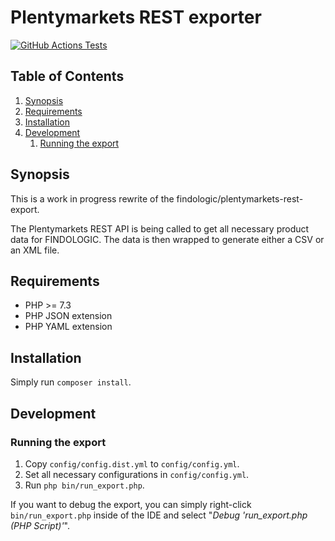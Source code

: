 # Plentymarkets REST exporter

[![GitHub Actions Tests](https://github.com/findologic/plentymarkets-rest-exporter-new/workflows/Tests/badge.svg)](https://github.com/findologic/plentymarkets-rest-exporter-new/actions)

## Table of Contents

1. [Synopsis](#synopsis)
1. [Requirements](#requirements)
1. [Installation](#installation)
1. [Development](#development)
   1. [Running the export](#running-the-export)

## Synopsis

This is a work in progress rewrite of the findologic/plentymarkets-rest-export.

The Plentymarkets REST API is being called to get all necessary product data for
FINDOLOGIC. The data is then wrapped to generate either a CSV or an XML file.

## Requirements

* PHP >= 7.3
* PHP JSON extension
* PHP YAML extension

## Installation

Simply run `composer install`.

## Development

### Running the export

1. Copy `config/config.dist.yml` to `config/config.yml`.
1. Set all necessary configurations in `config/config.yml`.
1. Run `php bin/run_export.php`.

If you want to debug the export, you can simply right-click `bin/run_export.php`
inside of the IDE and select "*Debug 'run_export.php (PHP Script)'*".

